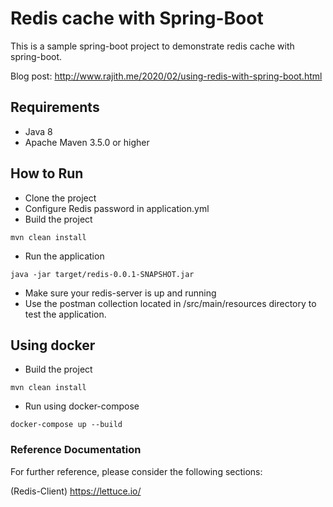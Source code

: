 # Redis cache with Spring-Boot 

This is a sample spring-boot project to demonstrate redis cache with spring-boot.

Blog post: http://www.rajith.me/2020/02/using-redis-with-spring-boot.html

## Requirements
* Java 8
* Apache Maven 3.5.0 or higher

## How to Run

- Clone the project
- Configure Redis password in application.yml
- Build the project  
```
mvn clean install
```
- Run the application
```
java -jar target/redis-0.0.1-SNAPSHOT.jar
```
- Make sure your redis-server is up and running
- Use the postman collection located in /src/main/resources directory to test the application.

## Using docker

- Build the project  
```
mvn clean install
```
- Run using docker-compose
```
docker-compose up --build 
```

### Reference Documentation
For further reference, please consider the following sections:

(Redis-Client) https://lettuce.io/